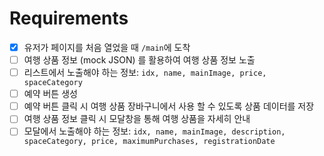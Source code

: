 # Requirements

- [x] 유저가 페이지를 처음 열었을 때 `/main`에 도착
- [ ] 여행 상품 정보 (mock JSON) 를 활용하여 여행 상품 정보 노출
- [ ] 리스트에서 노출해야 하는 정보: `idx, name, mainImage, price, spaceCategory`
- [ ] 예약 버튼 생성 
- [ ] 예약 버튼 클릭 시 여행 상품 장바구니에서 사용 할 수 있도록 상품 데이터를 저장
- [ ] 여행 상품 정보 클릭 시 모달창을 통해 여행 상품을 자세히 안내
- [ ] 모달에서 노출해야 하는 정보: `idx, name, mainImage, description, spaceCategory, price, maximumPurchases, registrationDate`
